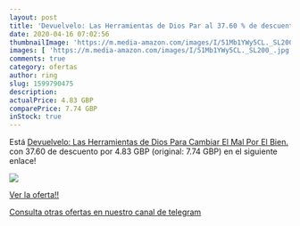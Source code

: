 ```yaml
---
layout: post
title: 'Devuelvelo: Las Herramientas de Dios Par al 37.60 % de descuento'
date: 2020-04-16 07:02:56
thumbnailImage: 'https://m.media-amazon.com/images/I/51Mb1YWy5CL._SL200_.jpg'
images: [ 'https://m.media-amazon.com/images/I/51Mb1YWy5CL._SL200_.jpg' ]
comments: true
category: ofertas
author: ring
slug: 1599790475
description:
actualPrice: 4.83 GBP
comparePrice: 7.74 GBP
inStock: true
---
```


Está [Devuelvelo: Las Herramientas de Dios Para Cambiar El Mal Por El Bien.](https://www.amazon.com/dp/1599790475/?tag=redken08-20) con 37.60 de descuento por 4.83 GBP (original: 7.74 GBP) en el siguiente enlace!

[![](https://m.media-amazon.com/images/I/51Mb1YWy5CL._SL200_.jpg)](https://www.amazon.com/dp/1599790475/?tag=redken08-20)

[Ver la oferta!!](https://www.amazon.com/dp/1599790475/?tag=redken08-20)

[Consulta otras ofertas en nuestro canal de telegram](https://t.me/s/ofertas25)
